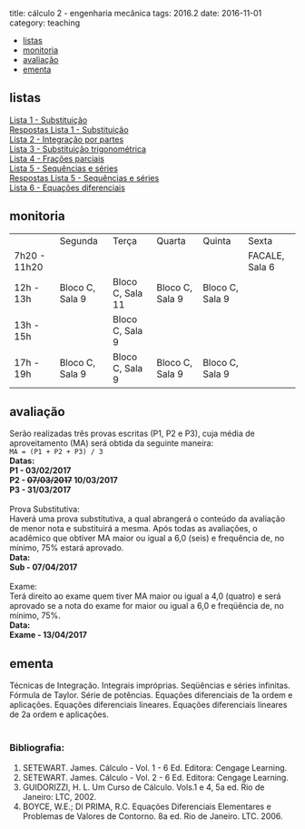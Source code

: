 title: cálculo 2 - engenharia mecânica
tags: 2016.2
date: 2016-11-01
category: teaching

<!-- Header -->
<section>
	<ul class="actions">
		<li><a href="#exercises" class="button scrolly">listas</a></li>
		<li><a href="#tutor" class="button scrolly">monitoria</a></li>
		<li><a href="#exams" class="button scrolly">avaliação</a></li>
		<li><a href="#silabus" class="button scrolly">ementa</a></li>
	</ul>
</section>

<!-- Exercises -->
<section id="exercises">
	<h2>listas</h2>
	<div class="row">
		<article class="12u 12u$(xsmall) work-item">
			<a href="{filename}/listas/substituicao.pdf">Lista 1 - Substituição</a><br>
			<a href="{filename}/listas/substituicao-sol.pdf">Respostas Lista 1 - Substituição</a><br>
			<a href="{filename}/listas/por-partes.pdf">Lista 2 - Integração por partes</a><br>
			<a href="{filename}/listas/sub-trigonometrica.pdf">Lista 3 - Substituição trigonométrica</a><br>
			<a href="{filename}/listas/fracoes-parciais.pdf">Lista 4 - Frações parciais</a><br>
			<a href="{filename}/listas/sequencias-series.pdf">Lista 5 - Sequências e séries</a><br>
			<a href="{filename}/listas/sequencias-series-sol.pdf">Respostas Lista 5 - Sequências e séries</a><br>
			<a href="{filename}/listas/edo-mec.pdf">Lista 6 - Equações diferenciais</a><br>
		</article>
	</div>
</section>

<!-- Tutor -->
<section id="tutor">
	<h2>monitoria</h2>
	<div class="row">
		<article class="12u 12u$(xsmall) work-item">
			<table>
				<tr>
					<td></td>
					<td>Segunda</td>
					<td>Terça</td>
					<td>Quarta</td>
					<td>Quinta</td>
					<td>Sexta</td>
				</tr>
				<tr>
					<td>7h20 - 11h20</td>
					<td></td>
					<td></td>
					<td></td>
					<td></td>
					<td>FACALE, Sala 6</td>
				</tr>
				<tr>
					<td>12h - 13h</td>
					<td>Bloco C, Sala 9</td>
					<td>Bloco C, Sala 11</td>
					<td>Bloco C, Sala 9</td>
					<td>Bloco C, Sala 9</td>
					<td></td>
				</tr>
				<tr>
					<td>13h - 15h</td>
					<td></td>
					<td>Bloco C, Sala 9</td>
					<td></td>
					<td></td>
					<td></td>
				</tr>
				<tr>
					<td>17h - 19h</td>
					<td>Bloco C, Sala 9</td>
					<td>Bloco C, Sala 9</td>
					<td>Bloco C, Sala 9</td>
					<td>Bloco C, Sala 9</td>
					<td></td>
				</tr>
			</table>
		</article>
	</div>
</section>

<!-- Exams -->
<section id="exams">
	<h2>avaliação</h2>
	<div class="row">
		<article class="12u 12u$(xsmall) work-item">
			Serão realizadas três provas escritas (P1, P2 e P3), cuja média de
			aproveitamento (MA) será obtida da seguinte maneira:<br />
			<code>MA = (P1 + P2 + P3) / 3</code><br />
			<b>Datas:<br />
				P1 - 03/02/2017<br />
				P2 - <strike>07/03/2017</strike> 10/03/2017<br />
				P3 - 31/03/2017</b><br />
			<br />
			Prova Substitutiva:<br />
			Haverá uma prova substitutiva, a qual abrangerá o conteúdo da avaliação de menor nota e substituirá a mesma.
			Após todas as avaliações, o acadêmico que obtiver MA maior ou igual a 6,0 (seis) e frequência de, no mínimo, 75% estará aprovado. <br/>
			<b>Data:<br />
				Sub - 07/04/2017</b><br />
			<br />
			Exame:<br />
			Terá direito ao exame quem tiver MA maior ou igual a 4,0 (quatro) e será
			aprovado se a nota do exame for maior ou igual a 6,0 e freqüência de, no mínimo, 75%.<br />
			<b>Data:<br />
				Exame - 13/04/2017</b><br />
		</article>
	</div>
</section>

<!-- Silabus -->
<section id="silabus">
	<h2>ementa</h2>
	<div class="row">
		<article class="12u 12u$(xsmall) work-item">
			Técnicas de Integração. Integrais impróprias. Seqüências e séries infinitas. Fórmula de Taylor.
			Série de potências. Equações diferenciais de 1a ordem e aplicações. Equações diferenciais lineares.
			Equações diferenciais lineares de 2a ordem e aplicações.
			<br /><br />
			<h3>Bibliografia:</h3>
			<ol>
				<li>SETEWART. James. Cálculo - Vol. 1 - 6 Ed. Editora: Cengage Learning.</li>
				<li>SETEWART. James. Cálculo - Vol. 2 - 6 Ed. Editora: Cengage Learning.</li>
				<li>GUIDORIZZI, H. L. Um Curso de Cálculo. Vols.1 e 4, 5a ed. Rio de Janeiro: LTC, 2002.</li>
				<li>BOYCE, W.E.; DI PRIMA, R.C. Equações Diferenciais Elementares e Problemas de Valores de Contorno. 8a ed. Rio de Janeiro. LTC. 2006.</li>
			</ol>
		</article>
	</div>
</section>
